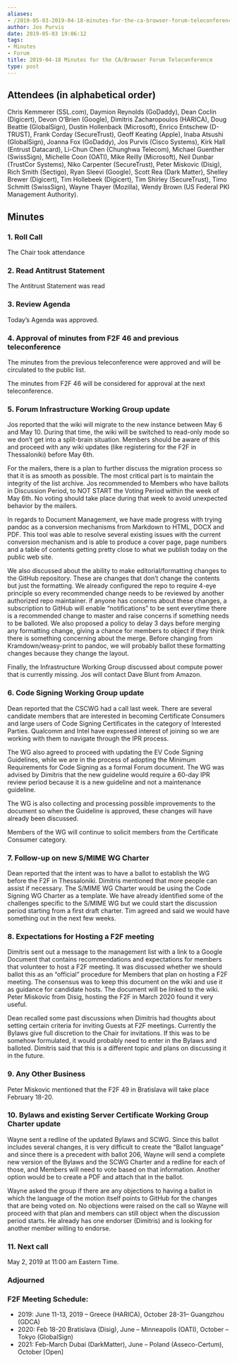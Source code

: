 ```yaml
---
aliases:
- /2019-05-03-2019-04-18-minutes-for-the-ca-browser-forum-teleconference/
author: Jos Purvis
date: 2019-05-03 19:06:12
tags:
- Minutes
- Forum
title: 2019-04-18 Minutes for the CA/Browser Forum Teleconference
type: post
---
```


## Attendees (in alphabetical order) 

Chris Kemmerer (SSL.com), Daymion Reynolds (GoDaddy), Dean Coclin (Digicert), Devon O’Brien (Google), Dimitris Zacharopoulos (HARICA), Doug Beattie (GlobalSign), Dustin Hollenback (Microsoft), Enrico Entschew (D-TRUST), Frank Corday (SecureTrust), Geoff Keating (Apple), Inaba Atsushi (GlobalSign), Joanna Fox (GoDaddy), Jos Purvis (Cisco Systems), Kirk Hall (Entrust Datacard), Li-Chun Chen (Chunghwa Telecom), Michael Guenther (SwissSign), Michelle Coon (OATI), Mike Reilly (Microsoft), Neil Dunbar (TrustCor Systems), Niko Carpenter (SecureTrust), Peter Miskovic (Disig), Rich Smith (Sectigo), Ryan Sleevi (Google), Scott Rea (Dark Matter), Shelley Brewer (Digicert), Tim Hollebeek (Digicert), Tim Shirley (SecureTrust), Timo Schmitt (SwissSign), Wayne Thayer (Mozilla), Wendy Brown (US Federal PKI Management Authority).

## Minutes

### 1. Roll Call

The Chair took attendance

### 2. Read Antitrust Statement

The Antitrust Statement was read

### 3. Review Agenda

Today’s Agenda was approved.

### 4. Approval of minutes from F2F 46 and previous teleconference 

The minutes from the previous teleconference were approved and will be circulated to the public list.

The minutes from F2F 46 will be considered for approval at the next teleconference.

### 5. Forum Infrastructure Working Group update 

Jos reported that the wiki will migrate to the new instance between May 6 and May 10. During that time, the wiki will be switched to read-only mode so we don’t get into a split-brain situation. Members should be aware of this and proceed with any wiki updates (like registering for the F2F in Thessaloniki) before May 6th.

For the mailers, there is a plan to further discuss the migration process so that it is as smooth as possible. The most critical part is to maintain the integrity of the list archive. Jos recommended to Members who have ballots in Discussion Period, to NOT START the Voting Period within the week of May 6th. No voting should take place during that week to avoid unexpected behavior by the mailers.

In regards to Document Management, we have made progress with trying pandoc as a conversion mechanisms from Markdown to HTML, DOCX and PDF. This tool was able to resolve several existing issues with the current conversion mechanism and is able to produce a cover page, page numbers and a table of contents getting pretty close to what we publish today on the public web site.

We also discussed about the ability to make editorial/formatting changes to the GitHub repository. These are changes that don’t change the contents but just the formatting. We already configured the repo to require 4-eye principle so every recommended change needs to be reviewed by another authorized repo maintainer. if anyone has concerns about these changes, a subscription to GitHub will enable “notifications” to be sent everytime there is a recommended change to master and raise concerns if something needs to be balloted. We also proposed a policy to delay 3 days before merging any formatting change, giving a chance for members to object if they think there is something concerning about the merge. Before changing from Kramdown/weasy-print to pandoc, we will probably ballot these formatting changes because they change the layout.

Finally, the Infrastructure Working Group discussed about compute power that is currently missing. Jos will contact Dave Blunt from Amazon.

### 6. Code Signing Working Group update 

Dean reported that the CSCWG had a call last week. There are several candidate members that are interested in becoming Certificate Consumers and large users of Code Signing Certificates in the category of Interested Parties. Qualcomm and Intel have expressed interest of joining so we are working with them to navigate through the IPR process.

The WG also agreed to proceed with updating the EV Code Signing Guidelines, while we are in the process of adopting the Minimum Requirements for Code Signing as a formal Forum document. The WG was advised by Dimitris that the new guideline would require a 60-day IPR review period because it is a new guideline and not a maintenance guideline.

The WG is also collecting and processing possible improvements to the document so when the Guideline is approved, these changes will have already been discussed.

Members of the WG will continue to solicit members from the Certificate Consumer category.

### 7. Follow-up on new S/MIME WG Charter 

Dean reported that the intent was to have a ballot to establish the WG before the F2F in Thessaloniki. Dimitris mentioned that more people can assist if necessary. The S/MIME WG Charter would be using the Code Signing WG Charter as a template. We have already identified some of the challenges specific to the S/MIME WG but we could start the discussion period starting from a first draft charter. Tim agreed and said we would have something out in the next few weeks.

### 8. Expectations for Hosting a F2F meeting 

Dimitris sent out a message to the management list with a link to a Google Document that contains recommendations and expectations for members that volunteer to host a F2F meeting. It was discussed whether we should ballot this as an “official” procedure for Members that plan on hosting a F2F meeting. The consensus was to keep this document on the wiki and use it as guidance for candidate hosts. The document will be linked to the wiki. Peter Miskovic from Disig, hosting the F2F in March 2020 found it very useful.

Dean recalled some past discussions when Dimitris had thoughts about setting certain criteria for inviting Guests at F2F meetings. Currently the Bylaws give full discretion to the Chair for invitations. If this was to be somehow formulated, it would probably need to enter in the Bylaws and balloted. Dimitris said that this is a different topic and plans on discussing it in the future.

### 9. Any Other Business 

Peter Miskovic mentioned that the F2F 49 in Bratislava will take place February 18-20.

### 10. Bylaws and existing Server Certificate Working Group Charter update 

Wayne sent a redline of the updated Bylaws and SCWG. Since this ballot includes several changes, it is very difficult to create the “Ballot language” and since there is a precedent with ballot 206, Wayne will send a complete new version of the Bylaws and the SCWG Charter and a redline for each of those, and Members will need to vote based on that information. Another option would be to create a PDF and attach that in the ballot.

Wayne asked the group if there are any objections to having a ballot in which the language of the motion itself points to GitHub for the changes that are being voted on. No objections were raised on the call so Wayne will proceed with that plan and members can still object when the discussion period starts. He already has one endorser (Dimitris) and is looking for another member willing to endorse.

### 11. Next call 

May 2, 2019 at 11:00 am Eastern Time.

### Adjourned 

### F2F Meeting Schedule:  

- 2019: June 11-13, 2019 – Greece (HARICA), October 28-31– Guangzhou (GDCA)
- 2020: Feb 18-20 Bratislava (Disig), June – Minneapolis (OATI), October – Tokyo (GlobalSign)
- 2021: Feb-March Dubai (DarkMatter), June – Poland (Asseco-Certum), October \[Open\]